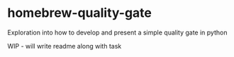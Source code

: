 # homebrew-quality-gate
Exploration into how to develop and present a simple quality gate in python

WIP - will write readme along with task